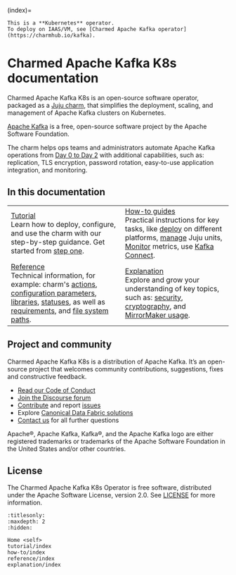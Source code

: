 (index)=

```{note}
This is a **Kubernetes** operator.
To deploy on IAAS/VM, see [Charmed Apache Kafka operator](https://charmhub.io/kafka).
```

# Charmed Apache Kafka K8s documentation

Charmed Apache Kafka K8s is an open-source software operator, packaged as a
[Juju charm](https://documentation.ubuntu.com/juju/3.6/reference/charm/),
that simplifies the deployment, scaling, and management of Apache Kafka clusters
on Kubernetes.

[Apache Kafka](https://kafka.apache.org) is a free, open-source software project
by the Apache Software Foundation.

The charm helps ops teams and administrators automate Apache Kafka operations from
[Day 0 to Day 2](https://codilime.com/blog/day-0-day-1-day-2-the-software-lifecycle-in-the-cloud-age/)
with additional capabilities, such as: replication, TLS encryption, password rotation,
easy-to-use application integration, and monitoring.

## In this documentation

| | |
|--|--|
|  [Tutorial](tutorial-introduction)</br>  Learn how to deploy, configure, and use the charm with our step-by-step guidance. Get started from [step one](tutorial-environment). </br> |  [How-to guides](how-to-index) </br> Practical instructions for key tasks, like [deploy](how-to-deploy-index) on different platforms, [manage](how-to-manage-units) Juju units, [Monitor](how-to-monitoring-enable-monitoring) metrics, use [Kafka Connect](how-to-use-kafka-connect). |
| [Reference](reference-index) </br> Technical information, for example: charm's [actions](https://charmhub.io/kafka-k8s/actions?channel=4/edge), [configuration parameters](https://charmhub.io/kafka-k8s/configurations?channel=4/edge), [libraries](https://charmhub.io/kafka-k8s/libraries/kafka?channel=4/edge), [statuses](reference-statuses), as well as [requirements](reference-requirements), and [file system paths](reference-file-system-paths). | [Explanation](explanation-index) </br> Explore and grow your understanding of key topics, such as: [security](explanation-security), [cryptography](explanation-cryptography), and [MirrorMaker usage](explanation-mirrormaker2-0). |

## Project and community

Charmed Apache Kafka K8s is a distribution of Apache Kafka. It’s an open-source project that welcomes community contributions, suggestions, fixes and constructive feedback.

- [Read our Code of Conduct](https://ubuntu.com/community/code-of-conduct)
- [Join the Discourse forum](https://discourse.charmhub.io/tag/kafka)
- [Contribute](https://github.com/canonical/kafka-operator/blob/main/CONTRIBUTING.md) and report [issues](https://github.com/canonical/kafka-operator/issues/new)
- Explore [Canonical Data Fabric solutions](https://canonical.com/data)
- [Contact us](https://discourse.charmhub.io/t/13107) for all further questions

Apache®, Apache Kafka, Kafka®, and the Apache Kafka logo are either registered trademarks or trademarks of the Apache Software Foundation in the United States and/or other countries.

## License

The Charmed Apache Kafka K8s Operator is free software, distributed under the Apache Software License, version 2.0. See [LICENSE](https://github.com/canonical/kafka-operator/blob/main/LICENSE) for more information.

```{toctree}
:titlesonly:
:maxdepth: 2
:hidden:

Home <self>
tutorial/index
how-to/index
reference/index
explanation/index
```

